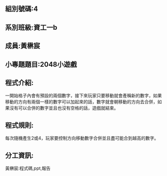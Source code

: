 ## 組別號碼:4
## 系別班級:資工一b
## 成員:黃楙宸
## 小專題題目:2048小遊戲
## 程式介紹:
一開始格子內會有預設的兩個數字，接下來玩家只要移動就會產稱新的數字，如果移動的方向有兩個一樣的數字可以加起來的話，數字就會朝移動的方向去合併，如果沒有可以合併的數字並且也沒有空格的話，遊戲就結束。
## 程式規則:
每次隨機產生2或4，玩家要控制方向移動數字合併並且盡可能合到越高的數字。
## 分工資訊:
黃楙宸:程式碼,ppt,報告
